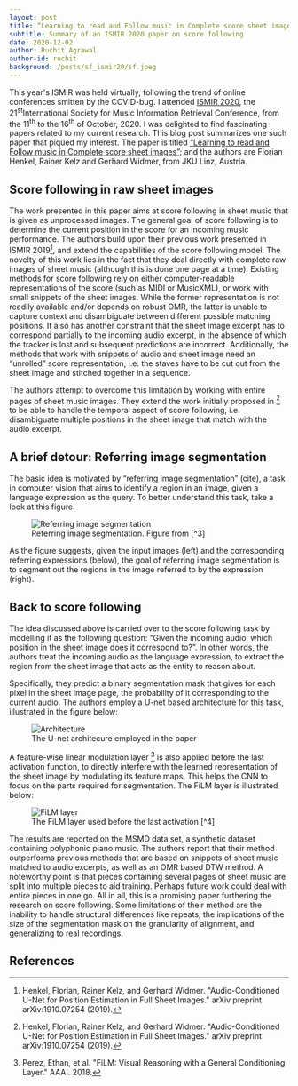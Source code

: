 ```yaml
---
layout: post
title: “Learning to read and Follow music in Complete score sheet images”
subtitle: Summary of an ISMIR 2020 paper on score following
date: 2020-12-02
author: Ruchit Agrawal
author-id: ruchit
background: /posts/sf_ismir20/sf.jpeg
--- 
```

This year's ISMIR was held virtually, following the trend of online conferences smitten by the COVID-bug.  I attended [ISMIR 2020](https://www.ismir2020.net/), the 21<sup>st</sup>International Society for Music Information Retrieval Conference, from the 11<sup>th</sup> to the 16<sup>th</sup> of October, 2020. I was delighted to find fascinating papers related to my current research. This blog post summarizes one such paper that piqued my interest. The paper is titled [“Learning to read and Follow music in Complete score sheet images”](https://arxiv.org/abs/2007.10736); and the authors are Florian Henkel, Rainer Kelz and Gerhard Widmer, from JKU Linz, Austria. 

## Score following in raw sheet images ##

The work presented in this paper aims at score following in sheet music that is given as unprocessed images. The general goal of score following is to determine the current position in the score for an incoming music performance. The authors build upon their previous work presented in ISMIR 2019[^1], and extend the capabilities of the score following model. The novelty of this work lies in the fact that they deal directly with complete raw images of sheet music (although this is done one page at a time).
Existing methods for score following rely on either computer-readable representations of the score (such as MIDI or MusicXML), or work with small snippets of the sheet images. While the former representation is not readily available and/or depends on robust OMR, the latter is unable to capture context and disambiguate between different possible matching positions. It also has another constraint that the sheet image excerpt has to correspond partially to the incoming audio excerpt, in the absence of which the tracker is lost and subsequent predictions are incorrect. Additionally, the methods that work with snippets of audio and sheet image need an “unrolled” score representation, i.e. the staves have to be cut out from the sheet image and stitched together in a sequence. 

The authors attempt to overcome this limitation by working with entire pages of sheet music images. They extend the work initially proposed in [^1] to be able to handle the temporal aspect of score following, i.e. disambiguate multiple positions in the sheet image that match with the audio excerpt. 

## A brief detour: Referring image segmentation
The basic idea is motivated by “referring image segmentation” (cite), a task in computer vision that aims to identify a region in an image, given a language expression as the query. To better understand this task, take a look at this figure.
<figure class="figure w-100">
  <img src="{{ '/posts/sf_ismir20/referring.png' | relative_url }}" alt="Referring image segmentation" class="figure-img img-fluid mx-auto d-flex">
  <figcaption class="figure-caption text-center">
  Referring image segmentation. Figure from [^3]
  </figcaption>
</figure>

As the figure suggests, given the input images (left) and the corresponding referring expressions (below), the goal of referring image segmentation is to segment out the regions in the image referred to by the expression (right).

## Back to score following
The idea discussed above is carried over to the score following task by modelling it as the following question:
“Given the incoming audio, which position in the sheet image does it correspond to?”. In other words, the authors treat the incoming audio as the language expression, to extract the region from the sheet image that acts as the entity to reason about. 

Specifically, they predict a binary segmentation mask that gives for each pixel in the sheet image page, the probability of it corresponding to the current audio. The authors employ a U-net based architecture for this task, illustrated in the figure below:

<figure class="figure w-100">
  <img src="{{ '/posts/sf_ismir20/arch.png' | relative_url }}" alt="Architecture" class="figure-img img-fluid mx-auto d-flex">
  <figcaption class="figure-caption text-center">
  The U-net architecure employed in the paper
  </figcaption>
</figure>


A feature-wise linear modulation layer [^4] is also applied before the last activation function, to directly interfere with the learned representation of the sheet image by modulating its feature maps. This helps the CNN to focus on the parts required for segmentation. The FiLM layer is illustrated below:
<figure class="figure w-100">
  <img src="{{ '/posts/sf_ismir20/film.png' | relative_url }}" alt="FiLM layer" class="figure-img img-fluid mx-auto d-flex">
  <figcaption class="figure-caption text-center">
  The FiLM layer used before the last activation [^4]
  </figcaption>
</figure>

 The results are reported on the MSMD data set, a synthetic dataset containing polyphonic piano music. The authors report that their method outperforms previous methods that are based on snippets of sheet music matched to audio excerpts, as well as an OMR based DTW method. A noteworthy point is that pieces containing several pages of sheet music are split into multiple pieces to aid training. Perhaps future work could deal with entire pieces in one go. All in all, this is a promising paper furthering the research on score following.
Some limitations of their method are the inability to handle structural differences like repeats, the implications of the size of the segmentation mask on the granularity of alignment, and generalizing to real recordings.
## References
[^1]: Henkel, Florian, Rainer Kelz, and Gerhard Widmer. "Audio-Conditioned U-Net for Position Estimation in Full Sheet Images." arXiv preprint arXiv:1910.07254 (2019).

[^2]: Liu, Chenxi, et al. "Recurrent multimodal interaction for referring image segmentation." Proceedings of the IEEE International Conference on Computer Vision. 2017.

[^3]: Qiu, Shuang, et al. "Referring Image Segmentation by Generative Adversarial Learning." IEEE Transactions on Multimedia 22.5 (2019): 1333-1344.

[^4]: Perez, Ethan, et al. "FiLM: Visual Reasoning with a General Conditioning Layer." AAAI. 2018.
